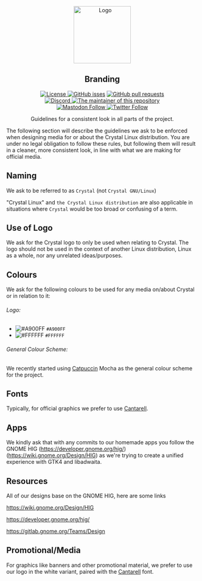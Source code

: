 <p align="center">
  <a href="https://github.com/crystal-linux/branding">
    <img src="https://getcryst.al/site/assets/other/logo.png" alt="Logo" width="150" height="150">
  </a>
</p>
<p align="center"> 
<h2 align="center"> Branding </h2>
</p>
<p align="center">
    <a href="https://github.com/crystal-linux/.github/blob/main/LICENSE"><img src="https://img.shields.io/badge/License-GPL--3.0-blue.svg" alt="License">
    <a href="https://github/crystal-linux/branding"><img alt="GitHub isses" src="https://img.shields.io/github/issues-raw/crystal-linux/branding"></a>
    <a href="https://github/crystal-linux/branding"><img alt="GitHub pull requests" src="https://img.shields.io/github/issues-pr-raw/crystal-linux/branding"></a><br>
    <a href="https://discord.gg/hYJgu8K5aA"><img alt="Discord" src="https://img.shields.io/discord/825473796227858482?color=blue&label=Discord&logo=Discord&logoColor=white"> </a>
    <a href="https://github.com/hericiumvevo"><img src="https://img.shields.io/badge/Maintainer-@hericiumvevo-brightgreen" alt="The maintainer of this repository" href="https://github.com/hericiumvevo"></a><br>
    <a href="https://fosstodon.org/@crystal_linux"><img alt="Mastodon Follow" src="https://img.shields.io/mastodon/follow/108618426259408142?domain=https%3A%2F%2Ffosstodon.org">
    <a href="https://twitter.com/crystal_linux"><img alt="Twitter Follow" src="https://img.shields.io/twitter/follow/crystal_linux"></a>
</p>

<p align="center"> Guidelines for a consistent look in all parts of the project. </p>


The following section will describe the guidelines we ask to be enforced when designing media for or about the Crystal Linux distribution. You are under no legal obligation to follow these rules, but following them will result in a cleaner, more consistent look, in line with what we are making for official media.

## Naming

We ask to be referred to as `Crystal` (not `Crystal GNU/Linux`)

 "Crystal Linux" and `the Crystal Linux distribution` are also applicable in situations where `Crystal` would be too broad or confusing of a term.

## Use of Logo

We ask for the Crystal logo to only be used when relating to Crystal. The logo should not be used in the context of another Linux distribution, Linux as a whole, nor any unrelated ideas/purposes.

## Colours

We ask for the following colours to be used for any media on/about Crystal or in relation to it: 

###### Logo:

- ![#A900FF](https://via.placeholder.com/15/A900FF/000000?text=+) `#A900FF`
- ![#FFFFFF](https://via.placeholder.com/15/FFFFFF/000000?text=+) `#FFFFFF`
 
###### General Colour Scheme:

We recently started using [Catpuccin](https://github.com/catppuccin/catppuccin) Mocha as the general colour scheme for the project.

## Fonts

Typically, for official graphics we prefer to use [Cantarell](https://gitlab.gnome.org/GNOME/cantarell-fonts). 

## Apps 

We kindly ask that with any commits to our homemade apps you follow the GNOME HIG (https://developer.gnome.org/hig/) (https://wiki.gnome.org/Design/HIG) as we're trying to create a unified experience with GTK4 and libadwaita.

## Resources 

All of our designs base on the GNOME HIG, here are some links

https://wiki.gnome.org/Design/HIG

https://developer.gnome.org/hig/

https://gitlab.gnome.org/Teams/Design

## Promotional/Media

For graphics like banners and other promotional material, we prefer to use our logo in the white variant, paired with the [Cantarell](https://gitlab.gnome.org/GNOME/cantarell-fonts) font.
